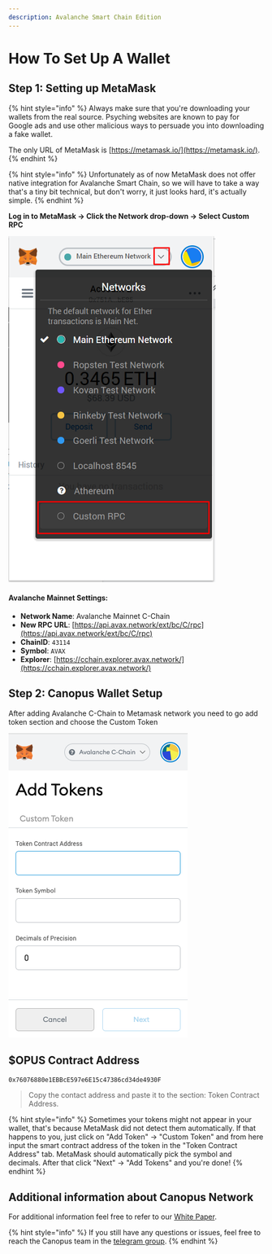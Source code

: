 ```yaml
---
description: Avalanche Smart Chain Edition
---
```


# How To Set Up A Wallet

## Step 1: Setting up MetaMask

{% hint style="info" %}
Always make sure that you're downloading your wallets from the real source. Psyching websites are known to pay for Google ads and use other malicious ways to persuade you into downloading a fake wallet. 

The only URL of MetaMask is [https://metamask.io/](https://metamask.io/).
{% endhint %}

{% hint style="info" %}
Unfortunately as of now MetaMask does not offer native integration for Avalanche Smart Chain, so we will have to take a way that's a tiny bit technical, but don't worry, it just looks hard, it's actually simple.
{% endhint %}

**Log in to MetaMask -&gt; Click the Network drop-down -&gt; Select Custom RPC**

![metamask network dropdown](../.gitbook/assets/image-2.png)

#### **Avalanche Mainnet Settings:**

* **Network Name**: Avalanche Mainnet C-Chain
* **New RPC URL**: [https://api.avax.network/ext/bc/C/rpc](https://api.avax.network/ext/bc/C/rpc)
* **ChainID**: `43114`
* **Symbol**: `AVAX`
* **Explorer**: [https://cchain.explorer.avax.network/](https://cchain.explorer.avax.network/)

## Step 2: Canopus Wallet Setup

After adding Avalanche C-Chain to Metamask network you need to go add token section and choose the Custom Token

![Custom Token](../.gitbook/assets/screen-shot-2021-05-28-at-2.48.24-pm.png)

## $OPUS Contract Address

```text
0x76076880e1EBBcE597e6E15c47386cd34de4930F
```

> Copy the contact address and paste it to the section: Token Contract Address.

{% hint style="info" %}
Sometimes your tokens might not appear in your wallet, that's because MetaMask did not detect them automatically. If that happens to you, just click on "Add Token" -&gt; "Custom Token" and from here input the smart contract address of the token in the "Token Contract Address" tab. MetaMask should automatically pick the symbol and decimals. After that click "Next" -&gt; "Add Tokens" and you're done!
{% endhint %}

## Additional information about Canopus Network

For additional information feel free to refer to our [White Paper](https://github.com/Canopus-Network-OPUS/OPUS/blob/main/Canopus%20Whitepaper.pdf).

{% hint style="info" %}
If you still have any questions or issues, feel free to reach the Canopus team in the [telegram group](https://t.me/canopus_network).
{% endhint %}

